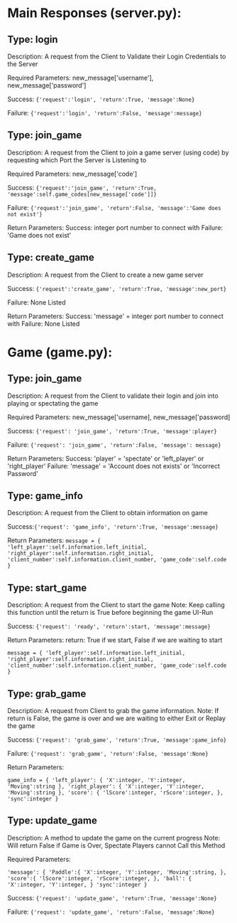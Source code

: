 # Main Responses (server.py):
## Type: login
Description: A request from the Client to Validate their Login Credentials to the Server

Required Parameters: new_message['username'], new_message['password']

Success: `{'request':'login', 'return':True, 'message':None}`

Failure: `{'request':'login', 'return':False, 'message':message}`

## Type: join_game
Description: A request from the Client to join a game server (using code) by requesting which Port the Server is Listening to

Required Parameters: new_message['code']

Success: `{'request':'join_game', 'return':True, 'message':self.game_codes[new_message['code']]}`

Failure: `{'request':'join_game', 'return':False, 'message':'Game does not exist'}`

Return Parameters:
Success: integer port number to connect with
Failure: 'Game does not exist'

## Type: create_game
Description: A request from the Client to create a new game server

Success: `{'request':'create_game', 'return':True, 'message':new_port}`

Failure: None Listed

Return Parameters:
Success: 'message' = integer port number to connect with
Failure: None Listed



# Game (game.py):
## Type: join_game
Description: A request from the Client to validate their login and join into playing or spectating the game

Required Parameters: new_message['username], new_message['password]

Success: `{'request': 'join_game', 'return':True, 'message':player}`

Failure: `{'request': 'join_game', 'return':False, 'message': message}`


Return Parameters:
Success: 'player' = 'spectate' or 'left_player' or 'right_player'
Failure: 'message' = 'Account does not exists' or 'Incorrect Password'

## Type: game_info
Description: A request from the Client to obtain information on game

Success:`{'request': 'game_info', 'return':True, 'message':message}`

Return Parameters:
`message = {
    'left_player':self.information.left_initial,
    'right_player':self.information.right_initial,
    'client_number':self.information.client_number,
    'game_code':self.code
}`

## Type: start_game
Description: A request from the Client to start the game
Note: Keep calling this function until the return is True before beginning the game UI-Run

Success: `{'request': 'ready', 'return':start, 'message':message}`

Return Parameters:
return: True if we start, False if we are waiting to start

`message = {
    'left_player':self.information.left_initial,
    'right_player':self.information.right_initial,
    'client_number':self.information.client_number,
    'game_code':self.code
}`

## Type: grab_game
Description: A request from Client to grab the game information.
Note: If return is False, the game is over and we are waiting to either Exit or Replay the game

Success: `{'request': 'grab_game', 'return':True, 'message':game_info}`

Failure: `{'request': 'grab_game', 'return':False, 'message':None}`

Return Parameters:

`game_info = {
    'left_player': {
        'X':integer,
        'Y':integer,
        'Moving':string
    },
    'right_player': {
        'X':integer,
        'Y':integer,
        'Moving':string
    },
    'score': {
        'lScore':integer,
        'rScore':integer,
    },
    'sync':integer
}`

## Type: update_game
Description: A method to update the game on the current progress
Note: Will return False if Game is Over, Spectate Players cannot Call this Method

Required Parameters:

`'message': {
    'Paddle':{
        'X':integer,
        'Y':integer,
        'Moving':string,
    },
    'score':{
        'lScore':integer,
        'rScore':integer,
    },
    'ball': {
        'X':integer,
        'Y':integer,
    }
    'sync':integer
}`

Success: `{'request': 'update_game', 'return':True, 'message':None}`

Failure: `{'request': 'update_game', 'return':False, 'message':None}`
